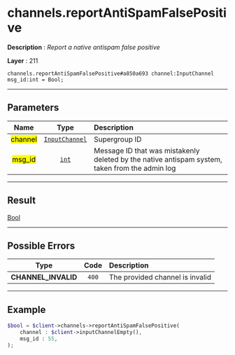 # channels.reportAntiSpamFalsePositive

**Description** : *Report a native antispam false positive*

**Layer** : 211

```tl
channels.reportAntiSpamFalsePositive#a850a693 channel:InputChannel msg_id:int = Bool;
```

---

## Parameters

| Name | Type | Description |
| :---: | :---: | :--- |
| <mark>channel</mark> | [`InputChannel`](type/InputChannel) | Supergroup ID |
| <mark>msg_id</mark> | [`int`](type/int) | Message ID that was mistakenly deleted by the native antispam system, taken from the admin log |

---

## Result

[Bool](type/Bool)

---

## Possible Errors

| Type | Code | Description |
| :---: | :---: | :--- |
| **CHANNEL_INVALID** | `400` | The provided channel is invalid |

---

## Example

```php
$bool = $client->channels->reportAntiSpamFalsePositive(
	channel : $client->inputChannelEmpty(),
	msg_id : 55,
);
```